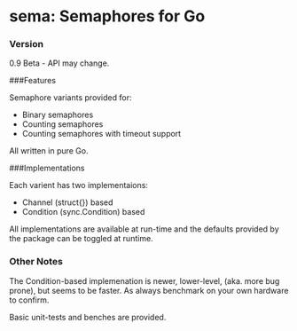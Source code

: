 sema: Semaphores for Go
====
### Version

0.9 Beta - API may change.

###Features

Semaphore variants provided for:
* Binary semaphores
* Counting semaphores
* Counting semaphores with timeout support
 
All written in pure Go.

###Implementations

Each varient has two implementaions:
* Channel (struct{}) based
* Condition (sync.Condition) based
 
All implementations are available at run-time and the defaults provided by the package can be toggled at runtime.

### Other Notes

The Condition-based implemenation is newer, lower-level, (aka. more bug prone), but seems to be faster. As always benchmark on your own hardware to confirm.

Basic unit-tests and benches are provided.

